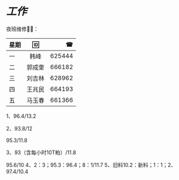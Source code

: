 # _工作_

夜班维修🔧📞：

|星期|🆔|☎|
|:-|:-:|-:|
|一|韩峰|625444|
|二|郭成奎|666182|
|三|刘吉林|628962|
|四|王兆民|664193|
|五|马玉春|661366|


1、96.4/13.2

2、93.8/12

   95.3/11.8

3、93（含每小时10T粕）/11.8

   95.6/10
4、2：3；95.3：96.4；8：1/11.7
5、旧料10.2：新料；1：1；2、97.4/10.4